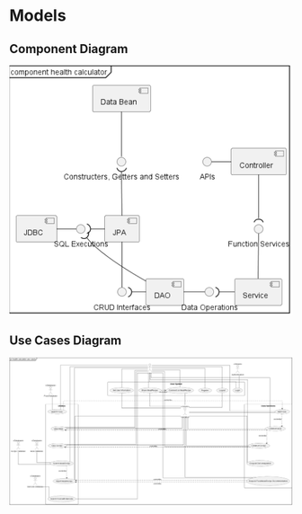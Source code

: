 # Models

## Component Diagram
![Component Diagram](./images/component.png)

## Use Cases Diagram
![Use Cases Diagram](./images/use_cases.png)